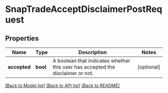 # SnapTradeAcceptDisclaimerPostRequest


## Properties
Name | Type | Description | Notes
------------ | ------------- | ------------- | -------------
**accepted** | **bool** | A boolean that indicates whether this user has accepted the disclaimer or not. | [optional] 

[[Back to Model list]](../README.md#documentation-for-models) [[Back to API list]](../README.md#documentation-for-api-endpoints) [[Back to README]](../README.md)


